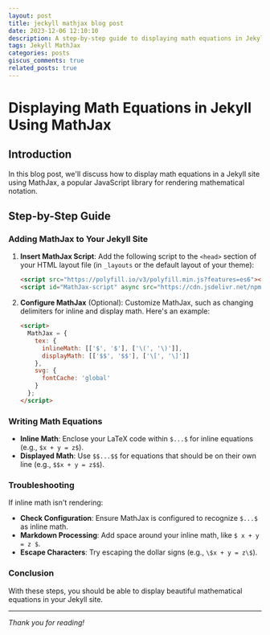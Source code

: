 ```yaml
---
layout: post
title: jeckyll mathjax blog post
date: 2023-12-06 12:10:10
description: A step-by-step guide to displaying math equations in Jekyll using MathJax.
tags: Jekyll MathJax
categories: posts
giscus_comments: true
related_posts: true
---
```



# Displaying Math Equations in Jekyll Using MathJax

## Introduction

In this blog post, we'll discuss how to display math equations in a Jekyll site using MathJax, a popular JavaScript library for rendering mathematical notation.

## Step-by-Step Guide

### Adding MathJax to Your Jekyll Site

1. **Insert MathJax Script**: 
   Add the following script to the `<head>` section of your HTML layout file (in `_layouts` or the default layout of your theme):

   ```html
   <script src="https://polyfill.io/v3/polyfill.min.js?features=es6"></script>
   <script id="MathJax-script" async src="https://cdn.jsdelivr.net/npm/mathjax@3/es5/tex-mml-chtml.js"></script>
   ```

2. **Configure MathJax** (Optional): 
   Customize MathJax, such as changing delimiters for inline and display math. Here's an example:

   ```html
   <script>
     MathJax = {
       tex: {
         inlineMath: [['$', '$'], ['\(', '\)']],
         displayMath: [['$$', '$$'], ['\[', '\]']]
       },
       svg: {
         fontCache: 'global'
       }
     };
   </script>
   ```

### Writing Math Equations

- **Inline Math**: Enclose your LaTeX code within `$...$` for inline equations (e.g., `$x + y = z$`).
- **Displayed Math**: Use `$$...$$` for equations that should be on their own line (e.g., `$$x + y = z$$`).

### Troubleshooting

If inline math isn't rendering:
- **Check Configuration**: Ensure MathJax is configured to recognize `$...$` as inline math.
- **Markdown Processing**: Add space around your inline math, like `$ x + y = z $`.
- **Escape Characters**: Try escaping the dollar signs (e.g., `\$x + y = z\$`).

### Conclusion

With these steps, you should be able to display beautiful mathematical equations in your Jekyll site.

---

*Thank you for reading!*
